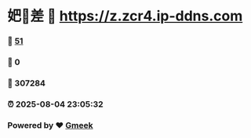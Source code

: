 # 妑🔭差 :link: https://z.zcr4.ip-ddns.com 
### :page_facing_up: [51](https://z.zcr4.ip-ddns.com/tag.html) 
### :speech_balloon: 0 
### :hibiscus: 307284 
### :alarm_clock: 2025-08-04 23:05:32 
### Powered by :heart: [Gmeek](https://github.com/Meekdai/Gmeek)

